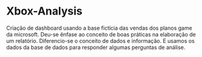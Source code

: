 # Xbox-Analysis
Criação de dashboard usando a base fictícia das vendas dos planos game da microsoft.
Deu-se ênfase ao conceito de boas práticas na elaboração de um relatório.
Diferencio-se o conceito de dados e informação.
E usamos os dados da base de dados para responder algumas perguntas de análise.
